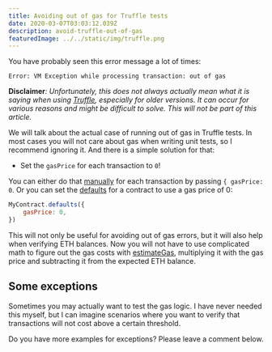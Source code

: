 ```yaml
---
title: Avoiding out of gas for Truffle tests
date: 2020-03-07T03:03:12.039Z
description: avoid-truffle-out-of-gas
featuredImage: ../../static/img/truffle.png
---
```

You have probably seen this error message a lot of times:

```
Error: VM Exception while processing transaction: out of gas
```

**Disclaimer**_: Unfortunately, this does not always actually mean what it is saying when using_ [_Truffle_](https://www.trufflesuite.com/)_, especially for older versions. It can occur for various reasons and might be difficult to solve. This will not be part of this article._

We will talk about the actual case of running out of gas in Truffle tests. In most cases you will not care about gas when writing unit tests, so I recommend ignoring it. And there is a simple solution for that:

* Set the `gasPrice` for each transaction to `0`!

You can either do that [manually](https://www.trufflesuite.com/docs/truffle/getting-started/interacting-with-your-contracts#making-a-transaction) for each transaction by passing `{ gasPrice: 0`. Or you can set the [defaults](https://github.com/trufflesuite/truffle/tree/master/packages/contract#mycontractdefaultsnew_defaults) for a contract to use a gas price of 0:

```javascript
MyContract.defaults({
    gasPrice: 0,
})
```

This will not only be useful for avoiding out of gas errors, but it will also help when verifying ETH balances. Now you will not have to use complicated math to figure out the gas costs with [estimateGas](https://web3js.readthedocs.io/en/v1.2.0/web3-eth-contract.html#methods-mymethod-estimategas), multiplying it with the gas price and subtracting it from the expected ETH balance.

## Some exceptions

Sometimes you may actually want to test the gas logic. I have never needed this myself, but I can imagine scenarios where you want to verify that transactions will not cost above a certain threshold.

Do you have more examples for exceptions? Please leave a comment below.
